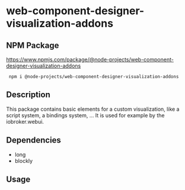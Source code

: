 # web-component-designer-visualization-addons

## NPM Package

https://www.npmjs.com/package/@node-projects/web-component-designer-visualization-addons

     npm i @node-projects/web-component-designer-visualization-addons

## Description

This package contains basic elements for a custom visualization, like a script system, a bindings system, ...
It is used for example by the iobroker.webui.

## Dependencies

- long
- blockly

## Usage
